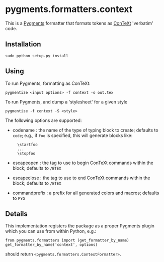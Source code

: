 # pygments.formatters.context

This is a [Pygments](http://pygments.org/) formatter that formats tokens as  [ConTeXt](http://wiki.contextgarden.net/What_is_ConTeXt) 'verbatim' code.

## Installation

    sudo python setup.py install
   
## Using
To run Pygments, formatting as ConTeXt:

    pygmentize <input options> -f context -o out.tex

To run Pygments, and dump a 'stylesheet' for a given style

    pygmentize -f context -S <style>

The following options are supported:

* codename : the name of the type of typing block to create; defaults to `code`; e.g., if `foo` is specified, this will generate blocks like:
        
        \startfoo
        ...
        \stopfoo

* escapeopen : the tag to use to begin ConTeXt commands within the block; defaults to `/BTEX`
* escapeclose : the tag to use to end ConTeXt commands within the block; defaults to `/ETEX`
* commandprefix : a prefix for all generated colors and macros; defaults to `PYG`

## Details

This implementation registers the package as a proper Pygments plugin which you can use from within Python, e.g.:

    from pygments.formatters import (get_formatter_by_name)
    get_formatter_by_name('context', options)

should return `<pygments.formatters.ContextFormatter>`. 



